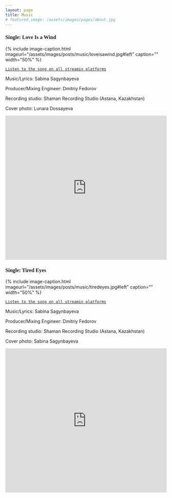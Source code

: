 ```yaml
---
layout: page
title: Music
# featured_image: /assets/images/pages/about.jpg
---
```


### <span style="font-family:Andale Mono;">Single: Love Is a Wind</span>
{% include image-caption.html imageurl="/assets/images/posts/music/loveisawind.jpg#left" caption="" width="50%" %}

[`Listen to the song on all streamin platforms`](https://distrokid.com/hyperfollow/sabina/love-is-a-wind)

Music/Lyrics: Sabina Sagynbayeva

Producer/Mixing Engineer: Dmitriy Fedorov

Recording studio: Shaman Recording Studio (Astana, Kazakhstan)

Cover photo: Lunara Dossayeva

<iframe width="100%" height="450" scrolling="no" frameborder="no" src="https://w.soundcloud.com/player/?url=https://soundcloud.com/sabinasa/sabina-love-is-a-wind&amp;auto_play=false&amp;hide_related=false&amp;show_comments=true&amp;show_user=true&amp;show_reposts=false&amp;visual=true"></iframe>

### <span style="font-family:Andale Mono;">Single: Tired Eyes</span>
{% include image-caption.html imageurl="/assets/images/posts/music/tiredeyes.jpg#left" caption="" width="50%" %}

[`Listen to the song on all streamin platforms`](https://distrokid.com/hyperfollow/sabina/tired-eyes)

Music/Lyrics: Sabina Sagynbayeva

Producer/Mixing Engineer: Dmitriy Fedorov

Recording studio: Shaman Recording Studio (Astana, Kazakhstan)

Cover photo: Sabina Sagynbayeva

<iframe width="100%" height="450" scrolling="no" frameborder="no" src="https://w.soundcloud.com/player/?url=https://soundcloud.com/sabinasa/sabina-tired-eyes&amp;auto_play=false&amp;hide_related=false&amp;show_comments=true&amp;show_user=true&amp;show_reposts=false&amp;visual=true"></iframe>





<!-- >The world always seems brighter when you’ve just made something that wasn’t there before. <cite>Neil Gaiman</cite> -->
<!-- 
As a hobby, Daniel authors the most influential JavaScript blog in Lithuania with over 100,000 page views a month. He lives in Vilnius with his beautiful wife, two boys and one girl.

*Thank You for reading!* -->
